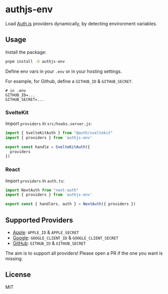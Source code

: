 # authjs-env

Load [Auth.js](https://authjs.dev) providers dynamically, by detecting environment variables.

## Usage

Install the package:

```sh
pnpm install -D authjs-env
```

Define env vars in your `.env` or in your hosting settings.

For example, for Github, define a `GITHUB_ID` & `GITHUB_SECRET`.

```
# in .env
GITHUB_ID=...
GITHUB_SECRET=...
```

### SvelteKit

Import `providers` in `src/hooks.server.js`:

```javascript
import { SvelteKitAuth } from "@auth/sveltekit"
import { providers } from 'authjs-env'

export const handle = SvelteKitAuth({
  providers
})
```

### React

Import `providers` in `auth.ts`:

```javascript
import NextAuth from "next-auth"
import { providers } from 'authjs-env'

export const { handlers, auth } = NextAuth({ providers })
```

## Supported Providers

- [Apple](https://authjs.dev/reference/core/providers/apple): `APPLE_ID` & `APPLE_SECRET`
- [Google](https://authjs.dev/reference/core/providers/google): `GOOGLE_CLIENT_ID` & `GOOGLE_CLIENT_SECRET`
- [GitHub](https://authjs.dev/reference/core/providers/github): `GITHUB_ID` & `GITHUB_SECRET`

The aim is to support all providers! Please open a PR if the one you want is missing.

## License

MIT
